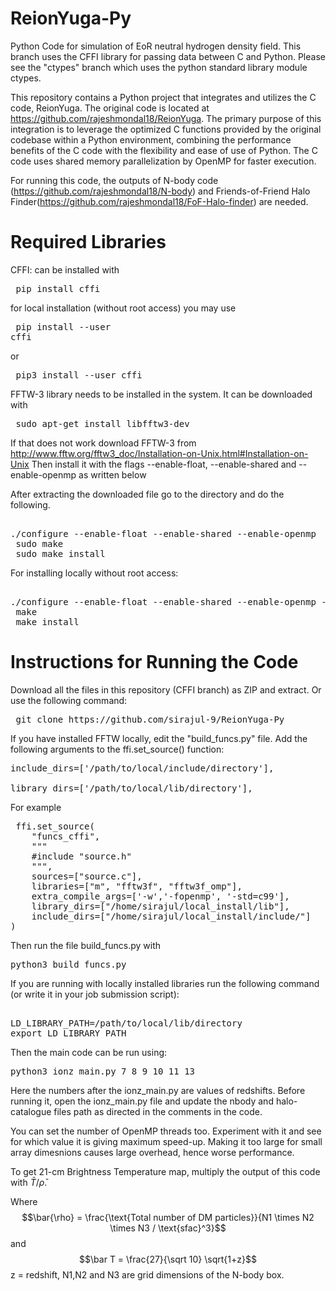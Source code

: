 # ReionYuga-Py
Python Code for simulation of EoR neutral hydrogen density field. This branch uses the CFFI library for passing data between C and Python. Please see the "ctypes" branch which uses the python standard library module ctypes.

This repository contains a Python project that integrates and utilizes the C code, ReionYuga. The original code is located at https://github.com/rajeshmondal18/ReionYuga. The primary purpose of this integration is to leverage the optimized C functions provided by the original codebase within a Python environment, combining the performance benefits of the C code with the flexibility and ease of use of Python. The C code uses shared memory parallelization by OpenMP for faster execution.

For running this code, the outputs of N-body code (https://github.com/rajeshmondal18/N-body) and Friends-of-Friend Halo Finder(https://github.com/rajeshmondal18/FoF-Halo-finder) are needed.



# Required Libraries

CFFI: can be installed with <pre>  pip install cffi </pre>
for local installation (without root access) you may use <pre> pip install --user cffi </pre> or <pre> pip3 install --user cffi </pre>
FFTW-3 library needs to be installed in the system. It can be downloaded with 
<pre> sudo apt-get install libfftw3-dev </pre>

If that does not work download FFTW-3 from http://www.fftw.org/fftw3_doc/Installation-on-Unix.html#Installation-on-Unix Then install it with the flags --enable-float, --enable-shared and --enable-openmp as written below

After extracting the downloaded file go to the directory and do the following.
<pre> 
./configure --enable-float --enable-shared --enable-openmp
 sudo make
 sudo make install
</pre>

For installing locally without root access:
<pre> 
./configure --enable-float --enable-shared --enable-openmp --prefix=/path/to/your/local/install/directory
 make
 make install
</pre>
 

# Instructions for Running the Code

Download all the files in this repository (CFFI branch) as ZIP and extract. Or use the following command:
<pre>
 git clone https://github.com/sirajul-9/ReionYuga-Py
</pre>

If you have installed FFTW locally, edit the "build_funcs.py" file. Add the following arguments to the ffi.set_source() function:
<pre>
include_dirs=['/path/to/local/include/directory'],

library_dirs=['/path/to/local/lib/directory'],
</pre>

For example
<pre>
 ffi.set_source(
    "funcs_cffi",  
    """
    #include "source.h"
    """,
    sources=["source.c"],
    libraries=["m", "fftw3f", "fftw3f_omp"],
    extra_compile_args=['-w','-fopenmp', '-std=c99'],
    library_dirs=["/home/sirajul/local_install/lib"],
    include_dirs=["/home/sirajul/local_install/include/"]
)
</pre>
    
Then run the file build_funcs.py with 
<pre>
python3 build_funcs.py
</pre>
If you are running with locally installed libraries run the following command (or write it in your job submission script):
<pre> 
LD_LIBRARY_PATH=/path/to/local/lib/directory
export LD_LIBRARY_PATH
</pre>
Then the main code can be run using:
<pre>
python3 ionz_main.py 7 8 9 10 11 13
</pre>

Here the numbers after the ionz_main.py are values of redshifts. Before running it, open the ionz_main.py file and update the nbody and halo-catalogue files path as directed in the comments in the code.

You can set the number of OpenMP threads too. Experiment with it and see for which value it is giving maximum speed-up. Making it too large for small array dimesnions causes large overhead, hence worse performance.

To get 21-cm Brightness Temperature map, multiply the output of this code with $\bar T/\bar{\rho}$.

Where $$\bar{\rho} = \frac{\text{Total number of DM particles}}{N1 \times N2 \times N3 / \text{sfac}^3}$$ and $$\bar T = \frac{27}{\sqrt 10} \sqrt{1+z}$$  z = redshift, N1,N2 and N3 are grid dimensions of the N-body box.
